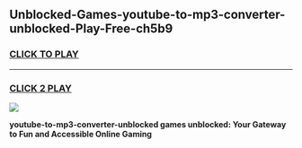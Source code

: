 
## Unblocked-Games-youtube-to-mp3-converter-unblocked-Play-Free-ch5b9
<h3>
<a href="https://premium76.site?title=youtube-to-mp3-converter-unblocked&ref=20M">CLICK TO PLAY</a></h3>
<hr>

<h3>
<a href="https://premium76.site?title=youtube-to-mp3-converter-unblocked&ref=20M">CLICK 2 PLAY</a>
  
</h3>

<a href="https://premium76.site?title=youtube-to-mp3-converter-unblocked&ref=19M"><img src="https://clearcache.store/games.png"></a>


**youtube-to-mp3-converter-unblocked games unblocked: Your Gateway to Fun and Accessible Online Gaming**

